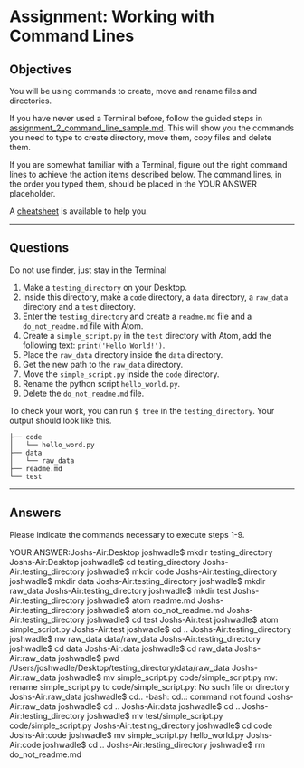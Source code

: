 # Assignment: Working with Command Lines

## Objectives
You will be using commands to create, move and rename files and directories.

If you have never used a Terminal before, follow the guided steps in [assignment_2_command_line_sample.md](assignment_2_command_line_sample.md). This will show you the commands you need to type to create directory, move them, copy files and delete them.

If you are somewhat familiar with a Terminal, figure out the right command lines to achieve the action items described below. The command lines, in the order you typed them, should be placed in the YOUR ANSWER placeholder.

A [cheatsheet](../resources/command_line_basics.md) is available to help you.

_______________________________________

## Questions

Do not use finder, just stay in the Terminal

1. Make a `testing_directory` on your Desktop.
2. Inside this directory, make a `code` directory, a `data` directory, a `raw_data` directory and a `test` directory.
3. Enter the `testing_directory` and create a `readme.md` file and a `do_not_readme.md` file with Atom.
4. Create a `simple_script.py` in the `test` directory with Atom, add the following text: `print('Hello World!')`.
5. Place the `raw_data` directory inside the `data` directory.
6. Get the new path to the `raw_data` directory.
7. Move the `simple_script.py` inside the `code` directory.
8. Rename the python script `hello_world.py`.
9. Delete the `do_not_readme.md` file.

To check your work, you can run `$ tree` in the `testing_directory`. Your output should look like this.

```
├── code
│   └── hello_word.py
├── data
│   └── raw_data
├── readme.md
└── test
```
_______________________________________

## Answers
Please indicate the commands necessary to execute steps 1-9.

YOUR ANSWER:Joshs-Air:Desktop joshwadle$ mkdir testing_directory
Joshs-Air:Desktop joshwadle$ cd testing_directory
Joshs-Air:testing_directory joshwadle$ mkdir code
Joshs-Air:testing_directory joshwadle$ mkdir data
Joshs-Air:testing_directory joshwadle$ mkdir raw_data
Joshs-Air:testing_directory joshwadle$ mkdir test
Joshs-Air:testing_directory joshwadle$ atom readme.md
Joshs-Air:testing_directory joshwadle$ atom do_not_readme.md
Joshs-Air:testing_directory joshwadle$ cd test
Joshs-Air:test joshwadle$ atom simple_script.py
Joshs-Air:test joshwadle$ cd ..
Joshs-Air:testing_directory joshwadle$ mv raw_data data/raw_data
Joshs-Air:testing_directory joshwadle$ cd data
Joshs-Air:data joshwadle$ cd raw_data
Joshs-Air:raw_data joshwadle$ pwd
/Users/joshwadle/Desktop/testing_directory/data/raw_data
Joshs-Air:raw_data joshwadle$ mv simple_script.py code/simple_script.py
mv: rename simple_script.py to code/simple_script.py: No such file or directory
Joshs-Air:raw_data joshwadle$ cd..
-bash: cd..: command not found
Joshs-Air:raw_data joshwadle$ cd ..
Joshs-Air:data joshwadle$ cd ..
Joshs-Air:testing_directory joshwadle$ mv test/simple_script.py code/simple_script.py
Joshs-Air:testing_directory joshwadle$ cd code
Joshs-Air:code joshwadle$ mv simple_script.py hello_world.py
Joshs-Air:code joshwadle$ cd ..
Joshs-Air:testing_directory joshwadle$ rm do_not_readme.md
